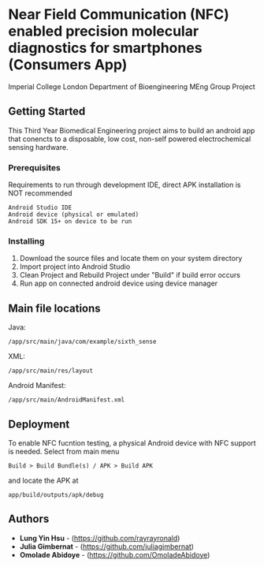 # Near Field Communication (NFC) enabled precision molecular diagnostics for smartphones (Consumers App)

Imperial College London Department of Bioengineering
MEng Group Project 


## Getting Started

This Third Year Biomedical Engineering project aims to build an android app that conencts to a disposable, low cost, non-self powered electrochemical sensing hardware.

### Prerequisites
Requirements to run through development IDE, direct APK installation is NOT recommended
```
Android Studio IDE
Android device (physical or emulated)
Android SDK 15+ on device to be run
```

### Installing

1. Download the source files and locate them on your system directory
2. Import project into Android Studio
3. Clean Project and Rebuild Project under "Build" if build error occurs
4. Run app on connected android device using device manager


## Main file locations

Java:
```
/app/src/main/java/com/example/sixth_sense
```
XML:
```
/app/src/main/res/layout
```
Android Manifest:
```
/app/src/main/AndroidManifest.xml
```

## Deployment

To enable NFC fucntion testing, a physical Android device with NFC support is needed. Select from main menu
```
Build > Build Bundle(s) / APK > Build APK
```
and locate the APK at 
```
app⁩/⁨build⁩/outputs⁩/apk⁩/debug⁩
```

## Authors

* **Lung Yin Hsu** - (https://github.com/rayrayronald)
* **Julia Gimbernat** - (https://github.com/juliagimbernat)
* **Omolade Abidoye** - (https://github.com/OmoladeAbidoye)
